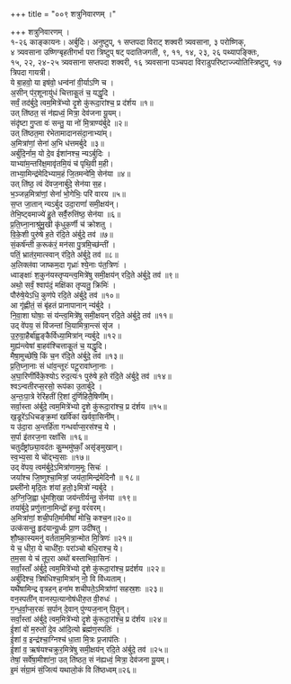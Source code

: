 +++
title = "००९ शत्रुनिवारणम् ।"

+++
शत्रुनिवारणम् ।  
१-२६ काङ्कायनः। अर्बुदिः। अनुष्टुप्, १ सप्तपदा विराट् शक्वरी त्र्यवसाना, ३ परोष्णिक्,  
४ त्र्यवसाना उष्णिग्बृहतीगर्भा परा त्रिष्टुप् षट् पदातिजगती, ९, ११, १४, २३, २६ पथ्यापङ्क्तिः,  
१५, २२, २४-२५ त्र्यवसाना सप्तपदा शक्वरी, १६ त्र्यवसाना पञ्चपदा विराडुपरिष्टाज्ज्योतिस्त्रिष्टुप्, १७ त्रिपदा गायत्री।  
ये बा॒हवो॒ या इष॑वो॒ धन्व॑नां वी॒र्याऽणि च ।  
अ॒सीन् प॑र॒शूनायु॑धं चित्ताकू॒तं च॒ यद्धृ॒दि ।  
सर्वं॒ तद॑र्बुदे॒ त्वम॒मित्रे॑भ्यो दृ॒शे कु॑रूदा॒रांश्च॒ प्र द॑र्शय ॥१॥  
उत् ति॑ष्ठत॒ सं न॑ह्यध्वं॒ मित्रा॒ देव॑जना यू॒यम्।  
संदृ॑ष्टा गु॒प्ता वः॑ सन्तु॒ या नो॑ मि॒त्राण्य॑र्बुदे ॥२॥  
उत् ति॑ष्ठत॒मा र॑भेतामादानसंदा॒नाभ्या॑म्।  
अ॒मित्रा॑णां॒ सेना॑ अ॒भि ध॑त्तमर्बुदे ॥३॥  
अर्बु॑दि॒र्नाम॒ यो दे॒व ईशा॑नश्च॒ न्यऽर्बुदिः ।  
याभ्या॑म॒न्तरि॑क्ष॒मावृ॑तमि॒यं च॑ पृथि॒वी म॒ही।  
ताभ्या॒मिन्द्र॑मेदिभ्याम॒हं जि॒तमन्वे॑मि॒ सेन॑या ॥४॥  
उत् ति॑ष्ठ॒ त्वं दे॑वज॒नार्बु॑दे॒ सेन॑या स॒ह।  
भ॒ञ्जन्न॒मित्रा॑णां॒ सेनां॑ भो॒गेभिः॒ परि॑ वारय ॥५॥  
स॒प्त जा॒तान् न्यऽर्बुद उदा॒राणां॑ समी॒क्षय॑न्।  
तेभि॒ष्ट्वमाज्ये॑ हु॒ते सर्वै॒रुत्ति॑ष्ठ॒ सेन॑या ॥६॥  
प्र॒ति॒घ्ना॒नाश्रु॑मु॒खी कृ॑धुक॒र्णी च॑ क्रोशतु ।  
वि॒के॒शी पुरु॑षे ह॒ते र॑दि॒ते अ॑र्बुदे॒ तव॑ ॥७॥  
सं॒कर्ष॑न्ती क॒रूक॑रं॒ मन॑सा पु॒त्रमि॒च्छ॑न्ती॑ ।  
पतिं॒ भ्रात॑र॒मात्स्वान् र॑दि॒ते अ॑र्बुदे॒ तव॑ ॥८॥  
अ॒लिक्ल॑वा जाष्कम॒दा गृध्राः॑ श्ये॒नाः प॑त॒त्रिणः॑ ।  
ध्वाङ्क्षाः॑ श॒कुन॑यस्तृप्यन्त्व॒मित्रे॑षु समी॒क्षय॑न् रदि॒ते अ॑र्बुदे॒ तव॑ ॥९॥  
अथो॒ सर्वं॒ श्वाप॑दं॒ मक्षि॑का तृप्यतु॒ क्रिमिः॑ ।  
पौरु॑षे॒येऽधि॒ कुण॑पे रदि॒ते अ॑र्बुदे॒ तव॑ ॥१०॥  
आ गृ॑ह्णीतं॒ सं बृ॑हतं प्रानापानान् न्य॑र्बुदे ।  
नि॒वा॒शा घोषाः॒ सं य॑न्त्व॒मित्रे॑षु समी॒क्षयन् रदि॒ते अ॑र्बुदे॒ तव॑ ॥११॥  
उद् वे॑पय॒ सं वि॑जन्तां भि॒यामित्रा॒न्त्सं सृ॑ज ।  
उ॒रु॒ग्रा॒हैर्बा॑ह्व॒ङ्कैर्विध्या॒मित्रा॑न् न्यर्बुदे ॥१२॥  
मुह्य॑न्त्वेषां बा॒हव॑श्चित्ताकू॒तं च॒ यद्धृ॒दि।  
मैषा॒मुच्छे॑षि॒ किं च॒न र॑दि॒ते अ॑र्बुदे॒ तव॑ ॥१३॥  
प्र॒ति॒घ्ना॒नाः सं धा॑व॒न्तूरः॑ पटू॒रावा॑घ्ना॒नाः ।  
अ॒घा॒रिणी॑र्विके॒श्योऽ रुद॒त्यः॑१ पुरु॑षे ह॒ते र॑दि॒ते अ॑र्बुदे॒ तव॑ ॥१४॥  
श्वऽन्वतीरप्स॒रसो॒ रूप॑का उ॒तार्बु॑दे ।  
अ॒न्तः॒पा॒त्रे रेरि॑हतीं रि॒शां दु॑र्णिहितै॒षिणी॑म्।  
सर्वा॒स्ता अ॑र्बुदे॒ त्वम॒मित्रे॑भ्यो दृ॒शे कु॑रूदा॒रांश्च॒ प्र द॑र्शय ॥१५॥  
ख॒डूरे॑ऽधिचङ्क्र॒मां खर्वि॑कां खर्ववा॒सिनी॑म्।  
य उ॑दा॒रा अ॒न्तर्हि॑ता गन्धर्वाप्स॒रस॑श्च॒ ये ।  
स॒र्पा इ॑तरज॒ना रक्षां॑सि ॥१६॥  
चतुर्दंष्ट्रांछ्या॒वद॑तः कु॒म्भमु॑ष्काँ॒ असृ॑ङ्मुखान्।  
स्व॒भ्य॒सा ये चो॑द्भ्य॒साः ॥१७॥  
उद् वे॑पय॒ त्वम॑र्बुदे॒ऽमित्रा॑णाम॒मूः सिचः॑ ।  
जयां॑श्च जि॒ष्णुश्चा॒मित्रां॒ जय॑ता॒मिन्द्र॑मेदिनौ ॥ १८॥  
प्रब्ली॑नो मृदि॒तः श॑यां ह॒तो॒३मित्रो॑ न्यर्बुदे ।  
अ॒ग्नि॒जि॒ह्वा धू॑मशि॒खा जय॑न्तीर्यन्तु॒ सेन॑या ॥१९॥  
तया॑र्बुदे॒ प्रणु॑त्ताना॒मिन्द्रो॑ हन्तु॒ वरं॑वरम्।  
अ॒मित्रा॑णां॒ शची॒पति॒र्मामीषां॑ मोचि॒ कश्च॒न॥२०॥  
उत्क॑सन्तु॒ हृद॑यान्यू॒र्ध्वः प्रा॒ण उदी॑षतु ।  
शौ॒ष्का॒स्यमनु॑ वर्तताम॒मित्रा॒न्मोत मि॒त्रिणः॑ ॥२१॥  
ये च॒ धीरा॒ ये चाधी॑राः॒ परा॑ञ्चो बधि॒राश्च॒ ये।  
त॒म॒सा ये च॑ तूप॒रा अथो॑ बस्ताभिवा॒सिनः॑ ।  
सर्वां॒स्ताँ अ॑र्बुदे॒ त्वम॒मित्रे॑भ्यो दृ॒शे कु॑रूदा॒रांश्च॒ प्रद॑र्शय ॥२२॥  
अर्बु॑दिश्च॒ त्रिषंधिश्चा॒मित्रा॑न् नो॒ वि वि॑ध्यताम्।  
यथै॑षामिन्द्र वृत्रहन् हना॑म शचीपते॒ऽमित्रा॑णां सहस्र॒शः ॥२३॥  
वन॒स्पती॑न् वानस्प॒त्यानोष॑धीरु॒त वी॒रुधः॑ ।  
ग॒न्ध॒र्वा॒प्स॒रसः॑ स॒र्पान् दे॒वान् पु॑ण्यज॒नान् पि॒तॄ॒न्।  
सर्वां॒स्तां अ॑र्बुदे॒ त्वम॒मित्रे॑भ्यो दृ॒शे कु॑रूदा॒रांश्च॒ प्र द॑र्शय ॥२४॥  
ई॒शां वो॑ म॒रुतो॑ दे॒व आ॑दि॒त्यो ब्रह्म॑ण॒स्पतिः॑ ।  
ई॒शां व॒ इन्द्र॑श्चा॒ग्निश्च॑ धा॒ता मि॒त्रः प्र॒जाप॑तिः ।  
ई॒शां व॒ ऋष॑यश्चक्रुर॒मित्रे॑षु समी॒क्षय॑न् रदि॒ते अ॑र्बुदे॒ तव॑ ॥२५॥  
तेषां॒ सर्वे॑षा॒मीशा॑ना॒ उत् ति॑ष्ठत॒ सं न॑ह्यध्वं॒ मित्रा॒ देव॑जना यू॒यम्।  
इ॒मं सं॑ग्रा॒मं सं॒जित्य॑ यथालो॒कं वि ति॑ष्ठध्वम्॥२६॥